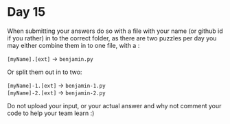 # Day 15 

When submitting your answers do so with a file with your name (or github id if you rather) in to the correct folder, as there are two puzzles per day you may either combine them in to one file, with a :

`[myName].[ext]` -> `benjamin.py`

Or split them out in to two:

`[myName]-1.[ext]` -> `benjamin-1.py`  
`[myName]-2.[ext]` -> `benjamin-2.py`

Do not upload your input, or your actual answer and why not comment your code to help your team learn :)
    